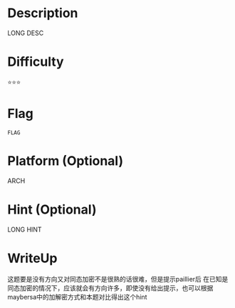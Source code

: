 # Description
LONG DESC

# Difficulty
⭐⭐⭐

# Flag
`FLAG`

# Platform (Optional)
ARCH

# Hint (Optional)
LONG HINT

# WriteUp
这题要是没有方向又对同态加密不是很熟的话很难，但是提示paillier后
在已知是同态加密的情况下，应该就会有方向许多，即使没有给出提示，也可以根据maybersa中的加解密方式和本题对比得出这个hint
